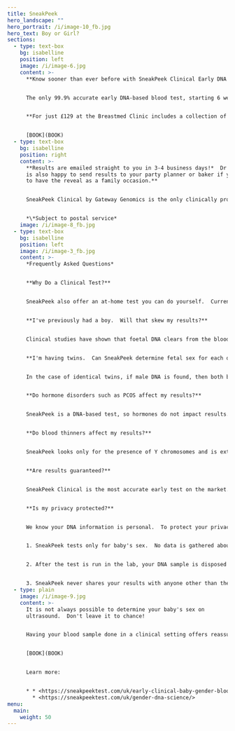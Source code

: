 ```yaml
---
title: SneakPeek
hero_landscape: ""
hero_portrait: /i/image-10_fb.jpg
hero_text: B﻿oy or Girl?
sections:
  - type: text-box
    bg: isabelline
    position: left
    image: /i/image-6.jpg
    content: >-
      **K﻿now sooner than ever before with S﻿neakPeek Clinical Early DNA Test**


      T﻿he only 99.9% accurate early DNA-based blood test, starting 6 weeks into pregnancy.


      **For just £﻿129 at the Breastmed Clinic includes a collection of our trusted infant feeding resources, so you are prepared when your baby arrives.**  Emailed results will include a special "reveal" video you can watch with your partner or family. 


      [BOOK](BOOK)
  - type: text-box
    bg: isabelline
    position: right
    content: >-
      **R﻿esults are emailed straight to you in 3-4 business days!*  Dr Reilly
      is also happy to send results to your party planner or baker if you want
      to have the reveal as a family occasion.** 


      S﻿neakPeek Clinical by Gateway Genomics is the only clinically proven early gender DNA test that lets you discover your baby's sex months ahead of ultrasound, so you can prepare for your little one's arrival, and share with family and friends.  Did you know a small fraction of your baby's DNA circulates in the maternal blood stream?  The test uses non-invasive prenatal testing (NIPT) to look for male Y chromosomes from a small sample of your blood.  From just 3ml of blood we can determine whether male Y chromosomes are found, meaning the baby is a boy.  If none are found, your baby is a girl.  SneakPeak is the leading provider of this technology and the most accurate test on the market, trusted by over 1 million mums and medical providers.


      *\*﻿Subject to postal service*
    image: /i/image-8_fb.jpg
  - type: text-box
    bg: isabelline
    position: left
    image: /i/image-3_fb.jpg
    content: >-
      *F﻿requently Asked Questions*


      **W﻿hy Do a Clinical Test?**


      S﻿neakPeek also offer an at-home test you can do yourself.  Currently in the UK, this involves drawing blood through a fingerprick test and squeezing drops out.  Having a venous blood sample in clinic reduces the chance of contamination and improves the accuracy of results.  


      **I﻿'ve previously had a boy.  Will that skew my results?**  


      C﻿linical studies have shown that foetal DNA clears from the bloodstream within a few hours, to 2 days after birth. 


      **I﻿'m having twins.  Can SneakPeek determine fetal sex for each one?**


      I﻿n the case of identical twins, if male DNA is found, then both babies are boys.  If no male DNA is found, then both babies are girls.  For fraternal twins (or non-identical twins), finding male DNA will confirm at least one baby is a boy, but cannot distinguish if the second is a boy or a girl.  


      **D﻿o hormone disorders such as PCOS affect my results?**


      SneakPeek is a DNA-based test, so hormones do not impact results.


      **D﻿o blood thinners affect my results?**


      S﻿neakPeek looks only for the presence of Y chromosomes and is extremely sensitive and accurate.  No blood thinners or other drugs are known to impact SneakPeek gender results. 


      **A﻿re results guaranteed?**


      S﻿neakPeek Clinical is the most accurate early test on the market.  If your test does not match the sex of your newborn, you'll get a full refund.  We recognise gender may not be defined by biological sex at birth. 


      **I﻿s my privacy protected?**


      W﻿e know your DNA information is personal.  To protect your privacy:


      1﻿. SneakPeek tests only for baby's sex.  No data is gathered about disease states or other health-related information.


      2﻿. After the test is run in the lab, your DNA sample is disposed of by a professional chemical management company in compliance with US federal standards.


      3﻿. SneakPeek never shares your results with anyone other than the email address you provide.
  - type: plain
    image: /i/image-9.jpg
    content: >-
      I﻿t is not always possible to determine your baby's sex on
      ultrasound.  Don't leave it to chance!


      H﻿aving your blood sample done in a clinical setting offers reassurance and accuracy.  Click on the [calculator](https://sneakpeektest.com/uk/test-eligibility-calculator) to know when you can take the test. 


      [BOOK](BOOK)


      Learn more: 


      * * <https://sneakpeektest.com/uk/early-clinical-baby-gender-blood-test/>
        * <https://sneakpeektest.com/uk/gender-dna-science/>
menu:
  main:
    weight: 50
---
```

